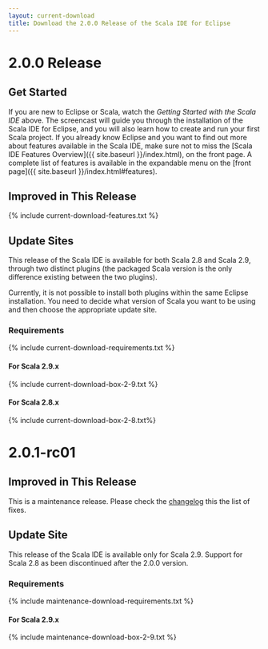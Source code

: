 ```yaml
---
layout: current-download
title: Download the 2.0.0 Release of the Scala IDE for Eclipse
---
```


# 2.0.0 Release

## Get Started

If you are new to Eclipse or Scala, watch the *Getting Started with the Scala IDE* above. The screencast will guide you through the installation of the Scala IDE for Eclipse, and you will also learn how to create and run your first Scala project.
If you already know Eclipse and you want to find out more about features available in the Scala IDE, make sure not to miss the [Scala IDE Features Overview]({{ site.baseurl }}/index.html), on the front page. A complete list of features is available in the expandable menu on the [front page]({{ site.baseurl }}/index.html#features).

## Improved in This Release
{% include current-download-features.txt %}

## Update Sites
This release of the Scala IDE is available for both Scala 2.8 and Scala 2.9, through two distinct plugins (the packaged Scala version is the only difference existing between the two plugins).

Currently, it is not possible to install both plugins within the same Eclipse installation. You need to decide what version of Scala you want to be using and then choose the appropriate update site. 

### Requirements
{% include current-download-requirements.txt %}

#### For Scala 2.9.x
{% include current-download-box-2-9.txt %}

#### For Scala 2.8.x
{% include current-download-box-2-8.txt%}

# 2.0.1-rc01 <a name="2.0.1-rc01"/>

## Improved in This Release

This is a maintenance release. Please check the [changelog](/docs/changelog.html#2_0_1__release_scala-ide-2_0_x_) this the list of fixes.

## Update Site
This release of the Scala IDE is available only for Scala 2.9. Support for Scala 2.8 as been discontinued after the 2.0.0 version.

### Requirements
{% include maintenance-download-requirements.txt %}

#### For Scala 2.9.x
{% include maintenance-download-box-2-9.txt %}
